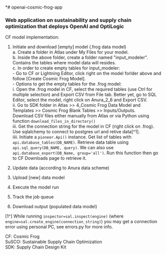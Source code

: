 *# openai-cosmic-frog-app
### Web application on sustainability and supply chain optimization that deploys OpenAI and OptiLogic 

CF model implementation: 

1. Initiate and download [empty] model (.frog data model) <br>
    a. Create a folder in Atlas under My Files for your model. <br>
    b. Inside the above folder, create a folder named "input_modeler". Contains the tables where model data will resides. <br>
    c. In order to create empty tables for input_modeler:  
            - Go to CF or Lightning Editor, click right on the model forlder above and follow [Create Cosmic Frog Model]. <br>
            - Options to get the empty tables for the .frog model: <br>
                i. Open the .frog model in CF, select the required tables (use Ctrl for multiple selection) and Export CSV from File tab. Better yet, go to 
                SQL Editor, select the model, right click on Anura_2_6 and Export CSV. <br>
                ii. Go to SDK folder in Atlas >> 4_Cosmic Frog Data Model and Templates >> Cosmic Frog Blank Tables >> Inputs/Outputs. <br>
                Download CSV files either manually from Atlas or via Python using function `download_files_in_directory()` <br>
                iii. Get the connection string for the model in CF (right click on .frog). Use sqlalchemy to connect to postgres url and retive data[^1]. <br>
                iiii. Initiate a `pioneer.Api()` instance. Get list of tables with `api.database_tables(DB_NAME)`. Retrieve data table using `api.sql_query(DB_NAME, query)`.
                We can also use `api.database_export(DB_Name, group='all')`. Run this function then go to CF Downloads page to retrieve it. 

3. Update data (according to Anura data scheme) <br>
4. Upload [new] data model <br>
5. Execute the model run <br>
6. Track the job queue <br>
7. Download output (populated data model) <br>

[1^] While running `inspector=sal.inspect(engine)` (where `engine=sal.create_engine(connection_string)`) you may get a connection error using personal PC, see errors.py for more info. 


CF: Cosmic Frog <br> 
SuSCO: Sustainable Supply Chain Optimization <br>
SDK: Supply Chain Design Kit <br>
